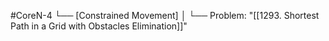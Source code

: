 #CoreN-4
└── [Constrained Movement]
    │
    └── Problem: "[[1293. Shortest Path in a Grid with Obstacles Elimination]]"